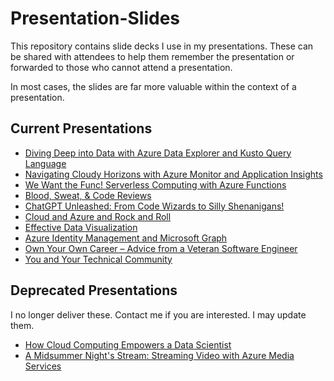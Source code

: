 # Presentation-Slides

This repository contains slide decks I use in my presentations. These can be shared with attendees to help them remember the presentation or forwarded to those who cannot attend a presentation. 

In most cases, the slides are far more valuable within the context of a presentation.

## Current Presentations

- [Diving Deep into Data with Azure Data Explorer and Kusto Query Language](https://github.com/DavidGiard/Presentation-Slides/tree/main/ADX-and-KQL)
- [Navigating Cloudy Horizons with Azure Monitor and Application Insights](https://github.com/DavidGiard/Presentation-Slides/tree/main/Azure%20Monitor%20and%20App%20Insights)
- [We Want the Func! Serverless Computing with Azure Functions](https://github.com/DavidGiard/Presentation-Slides/tree/main/Azure-Functions)
- [Blood, Sweat, & Code Reviews](https://github.com/DavidGiard/Presentation-Slides/tree/main/Blood-Sweat-and-Code-Reviews)
- [ChatGPT Unleashed: From Code Wizards to Silly Shenanigans!](https://github.com/DavidGiard/Presentation-Slides/tree/main/ChatGPT)
- [Cloud and Azure and Rock and Roll](https://github.com/DavidGiard/Presentation-Slides/tree/main/Cloud-And-Azure-And-Rock-And-Roll)
- [Effective Data Visualization](https://github.com/DavidGiard/Presentation-Slides/tree/main/Data-Visualization)
- [Azure Identity Management and Microsoft Graph](https://github.com/DavidGiard/Presentation-Slides/tree/main/MS-Graph-and-Identity-Management)
- [Own Your Own Career – Advice from a Veteran Software Engineer](https://github.com/DavidGiard/Presentation-Slides/tree/main/Own-Your-Own-Career)
- [You and Your Technical Community](https://github.com/DavidGiard/Presentation-Slides/tree/main/You-and-Your-Technical-Community)

## Deprecated Presentations

I no longer deliver these. Contact me if you are interested. I may update them.

- [How Cloud Computing Empowers a Data Scientist](https://github.com/DavidGiard/Presentation-Slides/tree/main/How-Cloud-Computing-Empowers-a-Data-Scientist)
- [A Midsummer Night's Stream: Streaming Video with Azure Media Services](https://github.com/DavidGiard/Presentation-Slides/tree/main/Azure-Media-Services)
